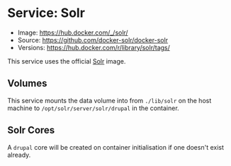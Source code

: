 # Service: Solr

- Image: https://hub.docker.com/_/solr/
- Source: https://github.com/docker-solr/docker-solr
- Versions: https://hub.docker.com/r/library/solr/tags/

This service uses the official [Solr](https://hub.docker.com/_/solr/) image.

## Volumes

This service mounts the data volume into from `./lib/solr` on the host machine
to `/opt/solr/server/solr/drupal` in the container.

## Solr Cores

A `drupal` core will be created on container initialisation if one doesn't
exist already.
